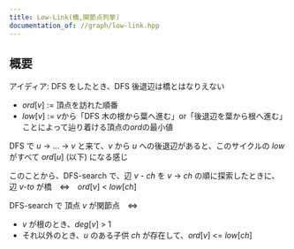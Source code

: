 ```yaml
---
title: Low-Link(橋,関節点列挙)
documentation_of: //graph/low-link.hpp
---
```


## 概要

アイディア: DFS をしたとき、DFS 後退辺は橋とはなりえない<br>

* $ord[v]$ := 頂点を訪れた順番<br>
* $low[v]$ := $v$から「DFS 木の根から葉へ進む」or「後退辺を葉から根へ進む」ことによって辿り着ける頂点の$ord$の最小値

DFS で $u$ -> ... -> $v$ と来て、$v$ から $u$ への後退辺があると、このサイクルの $low$ がすべて $ord[u]$ (以下) になる感じ

このことから、DFS-search で、辺 $v$ - $ch$ を $v$ -> $ch$ の順に探索したときに、
辺 $v$-$to$ が橋　⇔　$ord[v]$ < $low[ch]$

DFS-search で
頂点 $v$ が関節点　⇔
* $v$ が根のとき、$deg[v]$ > 1<br>
* それ以外のとき、$u$ のある子供 $ch$ が存在して、$ord[v]$ <= $low[ch]$